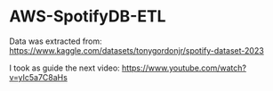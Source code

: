 ﻿# AWS-SpotifyDB-ETL
Data was extracted from:
https://www.kaggle.com/datasets/tonygordonjr/spotify-dataset-2023

I took as guide the next video: https://www.youtube.com/watch?v=yIc5a7C8aHs
